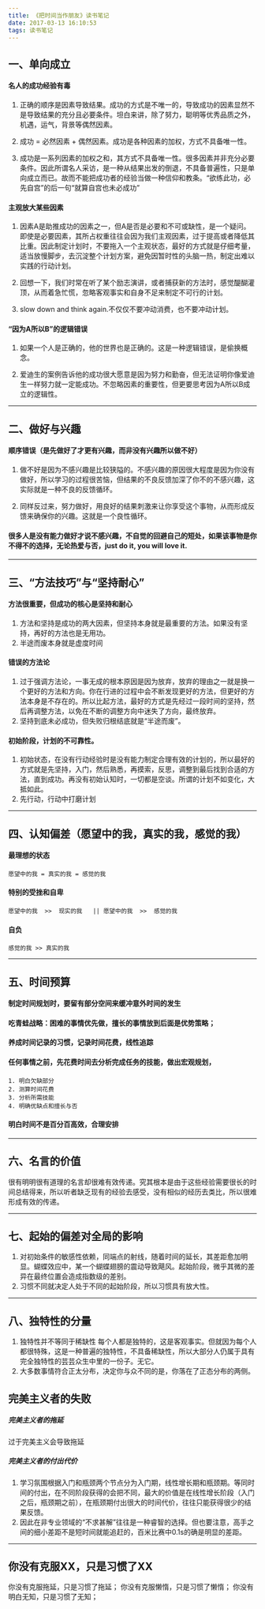 ```yaml
---
title: 《把时间当作朋友》读书笔记
date: 2017-03-13 16:10:53
tags: 读书笔记
---
```




## 一、单向成立
#### 名人的成功经验有毒

1. 正确的顺序是因素导致结果。成功的方式是不唯一的，导致成功的因素显然不是导致结果的充分且必要条件。坦白来讲，除了努力，聪明等优秀品质之外，机遇，运气，背景等偶然因素。

2. 成功 = 必然因素 + 偶然因素。成功是各种因素的加权，方式不具备唯一性。

3. 成功是一系列因素的加权之和，其方式不具备唯一性。很多因素并非充分必要条件。因此所谓名人采访，是一种从结果出发的倒退，不具备普遍性，只是单向成立而已。故而不能把成功者的经验当做一种信仰和教条。“欲练此功，必先自宫”的后一句“就算自宫也未必成功”

#### 主观放大某些因素

1. 因素A是助推成功的因素之一，但A是否是必要和不可或缺性，是一个疑问。即使是必要因素，其所占权重往往会因为我们主观因素，过于提高或者降低其比重。因此制定计划时，不要拖入一个主观状态，最好的方式就是仔细考量，适当放慢脚步，去沉淀整个计划方案，避免因暂时性的头脑一热，制定出难以实践的行动计划。

2. 回想一下，我们时常在听了某个励志演讲，或者捕获新的方法时，感觉醍醐灌顶，从而着急忙慌，忽略客观事实和自身不足来制定不可行的计划。

3. slow down and think again.不仅仅不要冲动消费，也不要冲动计划。

#### “因为A所以B”的逻辑错误
1. 如果一个人是正确的，他的世界也是正确的。这是一种逻辑错误，是偷换概念。
    
2. 爱迪生的案例告诉他的成功很大愿意是因为努力和勤奋，但无法证明你像爱迪生一样努力就一定能成功。不忽略因素的重要性，但更要思考因为A所以B成立的逻辑性。

--------

## 二、做好与兴趣
#### 顺序错误（是先做好了才更有兴趣，而非没有兴趣所以做不好）

1. 做不好是因为不感兴趣是比较狭隘的。不感兴趣的原因很大程度是因为你没有做好，所以学习的过程很苦恼，但结果的不良反馈加深了你不的不感兴趣，这实际就是一种不良的反馈循环。


2. 同样反过来，努力做好，用良好的结果刺激来让你享受这个事物，从而形成反馈来确保你的兴趣。这就是一个良性循环。

#### 很多人是没有能力做好才说不感兴趣，不自觉的回避自己的短处，如果该事物是你不得不的选择，无论热爱与否，just do it, you will love it.

--------

## 三、“方法技巧”与“坚持耐心”
#### 方法很重要，但成功的核心是坚持和耐心
1. 方法和坚持是成功的两大因素，但坚持本身就是最重要的方法。如果没有坚持，再好的方法也是无用功。
2. 半途而废本身就是虚度时间

#### 错误的方法论

1. 过于强调方法论，一事无成的根本原因是因为放弃，放弃的理由之一就是换一个更好的方法和方向。你在行进的过程中会不断发现更好的方法，但更好的方法本身是不存在的。所以比起方法，最好的方式是先经过一段时间的坚持，然后再调整方法，以免在不断的调整方向中迷失了方向，最终放弃。
2. 坚持到底未必成功，但失败归根结底就是“半途而废”。
 
#### 初始阶段，计划的不可靠性。

1. 初始状态，在没有行动经验时是没有能力制定合理有效的计划的，所以最好的方式就是先坚持，入门，然后熟悉，再摸索，反思，调整到最后找到合适的方法，直到成功。再没有初始认知时，一切都是空谈。所谓的计划不如变化，大抵如此。
2. 先行动，行动中打磨计划

--------

## 四、认知偏差（愿望中的我，真实的我，感觉的我）
#### **最理想的状态**
 `愿望中的我 = 真实的我 = 感觉的我 `  
####  **特别的受挫和自卑**
`愿望中的我  >>  现实的我   || 愿望中的我  >>  感觉的我` 
#### **自负**
`感觉的我 >> 真实的我` 

--------

## 五、时间预算

####  制定时间规划时，要留有部分空间来缓冲意外时间的发生

####  吃青蛙战略：困难的事情优先做，擅长的事情放到后面是优势策略；

####  养成时间记录的习惯，记录时间花费，线性追踪
#### 任何事情之前，先花费时间去分析完成任务的技能，做出宏观规划，
    1. 明白欠缺部分
    2. 测算时间花费
    3. 分析所需技能
    4. 明确优缺点和擅长与否
####  明白时间不是百分百高效，合理安排

-------

## 六、名言的价值
很有明明很有道理的名言却很难有效传递。究其根本是由于这些经验需要很长的时间总结得来，所以听者缺乏现有的经验去感受，没有相似的经历去类比，所以很难形成有效的传递。

--------

## 七、起始的偏差对全局的影响
1. 对初始条件的敏感性依赖，同端点的射线，随着时间的延长，其差距愈加明显。蝴蝶效应中，某一个蝴蝶翅膀的震动导致飓风。起始阶段，微乎其微的差异在最终位置会造成指数级的差别。
2. 习惯不同就决定人处于不同的起始阶段，所以习惯具有放大性。

------

## 八、独特性的分量
1. 独特性并不等同于稀缺性
每个人都是独特的，这是客观事实。但就因为每个人都很特殊，这是一种普遍的独特性，不具备稀缺性，所以大部分人仍属于具有完全独特性的芸芸众生中里的一份子。无它。
2. 大多数事情符合正太分布，决定你与众不同的是，你落在了正态分布的两侧。
## 完美主义者的失败

##### 完美主义者的拖延
过于完美主义会导致拖延
##### 完美主义者的付出代价
1. 学习氛围根据入门和瓶颈两个节点分为入门期，线性增长期和瓶颈期。等同时间的付出，在不同阶段获得的会把不同，最大的价值是在线性增长阶段（入门之后，瓶颈期之前），在瓶颈期付出很大的时间代价，往往只能获得很少的结果反馈。
2. 因此在非专业领域的“不求甚解”往往是一种睿智的选择。但也要注意，高手之间的细小差距不是短时间就能追赶的，百米比赛中0.1s的确是明显的差距。

------

## 你没有克服XX，只是习惯了XX
你没有克服拖延，只是习惯了拖延；
你没有克服懒惰，只是习惯了懒惰；
你没有明白无知，只是习惯了无知；



